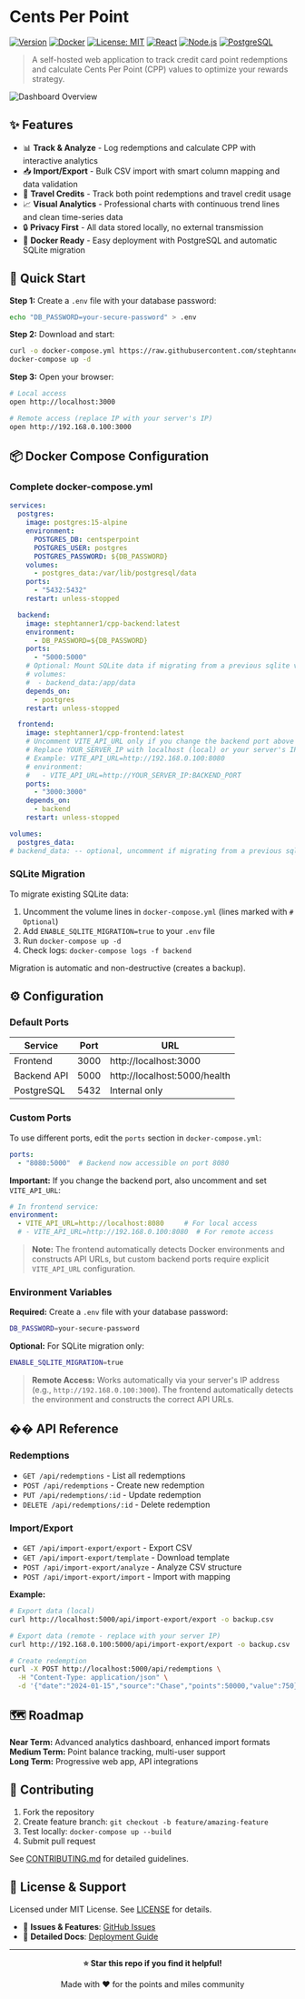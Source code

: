 # Cents Per Point

[![Version](https://img.shields.io/badge/Version-0.2.1-green.svg)](https://github.com/stephtanner1/Cost%20Per%20Point/releases)
[![Docker](https://img.shields.io/badge/Docker-Ready-blue?logo=docker)](https://hub.docker.com/u/stephtanner1)
[![License: MIT](https://img.shields.io/badge/License-MIT-yellow.svg)](https://opensource.org/licenses/MIT)
[![React](https://img.shields.io/badge/React-18.3.1-61DAFB?logo=react)](https://reactjs.org/)
[![Node.js](https://img.shields.io/badge/Node.js-18+-339933?logo=node.js)](https://nodejs.org/)
[![PostgreSQL](https://img.shields.io/badge/PostgreSQL-15-336791?logo=postgresql)](https://postgresql.org/)

> A self-hosted web application to track credit card point redemptions and calculate Cents Per Point (CPP) values to optimize your rewards strategy.

![Dashboard Overview](images/dashboard-screenshot.png)

## ✨ Features

- 📊 **Track & Analyze** - Log redemptions and calculate CPP with interactive analytics
- 📥 **Import/Export** - Bulk CSV import with smart column mapping and data validation
- 🎫 **Travel Credits** - Track both point redemptions and travel credit usage
- 📈 **Visual Analytics** - Professional charts with continuous trend lines and clean time-series data
- 🔒 **Privacy First** - All data stored locally, no external transmission
- 🐳 **Docker Ready** - Easy deployment with PostgreSQL and automatic SQLite migration

## 🚀 Quick Start

**Step 1:** Create a `.env` file with your database password:
```bash
echo "DB_PASSWORD=your-secure-password" > .env
```

**Step 2:** Download and start:
```bash
curl -o docker-compose.yml https://raw.githubusercontent.com/stephtanner1/Cost%20Per%20Point/main/docker-compose.yml
docker-compose up -d
```

**Step 3:** Open your browser:
```bash
# Local access
open http://localhost:3000

# Remote access (replace IP with your server's IP)
open http://192.168.0.100:3000
```

## 📦 Docker Compose Configuration

### Complete docker-compose.yml
```yaml
services:
  postgres:
    image: postgres:15-alpine
    environment:
      POSTGRES_DB: centsperpoint
      POSTGRES_USER: postgres
      POSTGRES_PASSWORD: ${DB_PASSWORD}
    volumes:
      - postgres_data:/var/lib/postgresql/data
    ports:
      - "5432:5432"
    restart: unless-stopped

  backend:
    image: stephtanner1/cpp-backend:latest
    environment:
      - DB_PASSWORD=${DB_PASSWORD}
    ports:
      - "5000:5000"
    # Optional: Mount SQLite data if migrating from a previous sqlite version
    # volumes:
    #  - backend_data:/app/data 
    depends_on:
      - postgres
    restart: unless-stopped

  frontend:
    image: stephtanner1/cpp-frontend:latest
    # Uncomment VITE_API_URL only if you change the backend port above
    # Replace YOUR_SERVER_IP with localhost (local) or your server's IP (remote)
    # Example: VITE_API_URL=http://192.168.0.100:8080
    # environment:
    #   - VITE_API_URL=http://YOUR_SERVER_IP:BACKEND_PORT
    ports:
      - "3000:3000"
    depends_on:
      - backend
    restart: unless-stopped

volumes:
  postgres_data:
# backend_data: -- optional, uncomment if migrating from a previous sqlite version
```

### SQLite Migration
To migrate existing SQLite data:

1. Uncomment the volume lines in `docker-compose.yml` (lines marked with `# Optional`)
2. Add `ENABLE_SQLITE_MIGRATION=true` to your `.env` file
3. Run `docker-compose up -d`
4. Check logs: `docker-compose logs -f backend`

Migration is automatic and non-destructive (creates a backup).

## ⚙️ Configuration

### Default Ports
| Service | Port | URL |
|---------|------|-----|
| Frontend | 3000 | http://localhost:3000 |
| Backend API | 5000 | http://localhost:5000/health |
| PostgreSQL | 5432 | Internal only |

### Custom Ports
To use different ports, edit the `ports` section in `docker-compose.yml`:
```yaml
ports:
  - "8080:5000"  # Backend now accessible on port 8080
```

**Important:** If you change the backend port, also uncomment and set `VITE_API_URL`:
```yaml
# In frontend service:
environment:
  - VITE_API_URL=http://localhost:8080     # For local access
  # - VITE_API_URL=http://192.168.0.100:8080  # For remote access
```

> **Note:** The frontend automatically detects Docker environments and constructs API URLs, but custom backend ports require explicit `VITE_API_URL` configuration.

### Environment Variables
**Required:** Create a `.env` file with your database password:
```bash
DB_PASSWORD=your-secure-password
```

**Optional:** For SQLite migration only:
```bash
ENABLE_SQLITE_MIGRATION=true
```

> **Remote Access:** Works automatically via your server's IP address (e.g., `http://192.168.0.100:3000`). The frontend automatically detects the environment and constructs the correct API URLs.

## �� API Reference

### Redemptions
- `GET /api/redemptions` - List all redemptions
- `POST /api/redemptions` - Create new redemption
- `PUT /api/redemptions/:id` - Update redemption
- `DELETE /api/redemptions/:id` - Delete redemption

### Import/Export
- `GET /api/import-export/export` - Export CSV
- `GET /api/import-export/template` - Download template
- `POST /api/import-export/analyze` - Analyze CSV structure
- `POST /api/import-export/import` - Import with mapping

**Example:**
```bash
# Export data (local)
curl http://localhost:5000/api/import-export/export -o backup.csv

# Export data (remote - replace with your server IP)
curl http://192.168.0.100:5000/api/import-export/export -o backup.csv

# Create redemption
curl -X POST http://localhost:5000/api/redemptions \
  -H "Content-Type: application/json" \
  -d '{"date":"2024-01-15","source":"Chase","points":50000,"value":750}'
```

## 🗺️ Roadmap

**Near Term:** Advanced analytics dashboard, enhanced import formats  
**Medium Term:** Point balance tracking, multi-user support  
**Long Term:** Progressive web app, API integrations

## 🤝 Contributing

1. Fork the repository
2. Create feature branch: `git checkout -b feature/amazing-feature`
3. Test locally: `docker-compose up --build`
4. Submit pull request

See [CONTRIBUTING.md](CONTRIBUTING.md) for detailed guidelines.

## 📄 License & Support

Licensed under MIT License. See [LICENSE](LICENSE) for details.

- 🐛 **Issues & Features**: [GitHub Issues](https://github.com/stephtanner1/Cost%20Per%20Point/issues)
- 📖 **Detailed Docs**: [Deployment Guide](DEPLOYMENT.md)

---

<div align="center">

**⭐ Star this repo if you find it helpful!**

Made with ❤️ for the points and miles community

</div>